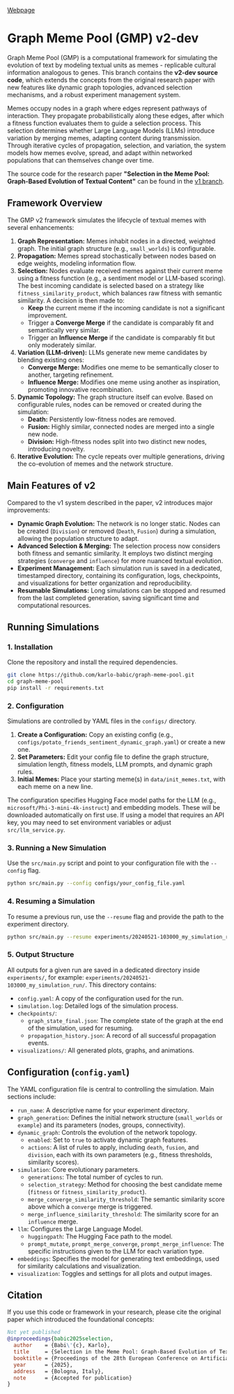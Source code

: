 [Webpage](https://karlo-babic.github.io/graph-meme-pool)

# Graph Meme Pool (GMP) v2-dev

Graph Meme Pool (GMP) is a computational framework for simulating the evolution of text by modeling textual units as memes - replicable cultural information analogous to genes. This branch contains the **v2-dev source code**, which extends the concepts from the original research paper with new features like dynamic graph topologies, advanced selection mechanisms, and a robust experiment management system.

Memes occupy nodes in a graph where edges represent pathways of interaction. They propagate probabilistically along these edges, after which a fitness function evaluates them to guide a selection process. This selection determines whether Large Language Models (LLMs) introduce variation by merging memes, adapting content during transmission. Through iterative cycles of propagation, selection, and variation, the system models how memes evolve, spread, and adapt within networked populations that can themselves change over time.

The source code for the research paper **"Selection in the Meme Pool: Graph-Based Evolution of Textual Content"** can be found in the [v1 branch](https://github.com/karlo-babic/graph-meme-pool/tree/v1).

## Framework Overview

The GMP v2 framework simulates the lifecycle of textual memes with several enhancements:

1.  **Graph Representation:** Memes inhabit nodes in a directed, weighted graph. The initial graph structure (e.g., `small_worlds`) is configurable.
2.  **Propagation:** Memes spread stochastically between nodes based on edge weights, modeling information flow.
3.  **Selection:** Nodes evaluate received memes against their current meme using a fitness function (e.g., a sentiment model or LLM-based scoring). The best incoming candidate is selected based on a strategy like `fitness_similarity_product`, which balances raw fitness with semantic similarity. A decision is then made to:
    *   **Keep** the current meme if the incoming candidate is not a significant improvement.
    *   Trigger a **Converge Merge** if the candidate is comparably fit and semantically very similar.
    *   Trigger an **Influence Merge** if the candidate is comparably fit but only moderately similar.
4.  **Variation (LLM-driven):** LLMs generate new meme candidates by blending existing ones:
    *   **Converge Merge:** Modifies one meme to be semantically closer to another, targeting refinement.
    *   **Influence Merge:** Modifies one meme using another as inspiration, promoting innovative recombination.
5.  **Dynamic Topology:** The graph structure itself can evolve. Based on configurable rules, nodes can be removed or created during the simulation:
    *   **Death:** Persistently low-fitness nodes are removed.
    *   **Fusion:** Highly similar, connected nodes are merged into a single new node.
    *   **Division:** High-fitness nodes split into two distinct new nodes, introducing novelty.
6.  **Iterative Evolution:** The cycle repeats over multiple generations, driving the co-evolution of memes and the network structure.

## Main Features of v2

Compared to the v1 system described in the paper, v2 introduces major improvements:

*   **Dynamic Graph Evolution:** The network is no longer static. Nodes can be created (`Division`) or removed (`Death`, `Fusion`) during a simulation, allowing the population structure to adapt.
*   **Advanced Selection & Merging:** The selection process now considers both fitness and semantic similarity. It employs two distinct merging strategies (`converge` and `influence`) for more nuanced textual evolution.
*   **Experiment Management:** Each simulation run is saved in a dedicated, timestamped directory, containing its configuration, logs, checkpoints, and visualizations for better organization and reproducibility.
*   **Resumable Simulations:** Long simulations can be stopped and resumed from the last completed generation, saving significant time and computational resources.

## Running Simulations

### 1. Installation

Clone the repository and install the required dependencies.

```bash
git clone https://github.com/karlo-babic/graph-meme-pool.git
cd graph-meme-pool
pip install -r requirements.txt
```

### 2. Configuration

Simulations are controlled by YAML files in the `configs/` directory.

1.  **Create a Configuration:** Copy an existing config (e.g., `configs/potato_friends_sentiment_dynamic_graph.yaml`) or create a new one.
2.  **Set Parameters:** Edit your config file to define the graph structure, simulation length, fitness models, LLM prompts, and dynamic graph rules.
3.  **Initial Memes:** Place your starting meme(s) in `data/init_memes.txt`, with each meme on a new line.

The configuration specifies Hugging Face model paths for the LLM (e.g., `microsoft/Phi-3-mini-4k-instruct`) and embedding models. These will be downloaded automatically on first use. If using a model that requires an API key, you may need to set environment variables or adjust `src/llm_service.py`.

### 3. Running a New Simulation

Use the `src/main.py` script and point to your configuration file with the `--config` flag.

```bash
python src/main.py --config configs/your_config_file.yaml
```

### 4. Resuming a Simulation

To resume a previous run, use the `--resume` flag and provide the path to the experiment directory.

```bash
python src/main.py --resume experiments/20240521-103000_my_simulation_run/
```

### 5. Output Structure

All outputs for a given run are saved in a dedicated directory inside `experiments/`, for example: `experiments/20240521-103000_my_simulation_run/`. This directory contains:
*   `config.yaml`: A copy of the configuration used for the run.
*   `simulation.log`: Detailed logs of the simulation process.
*   `checkpoints/`:
    *   `graph_state_final.json`: The complete state of the graph at the end of the simulation, used for resuming.
    *   `propagation_history.json`: A record of all successful propagation events.
*   `visualizations/`: All generated plots, graphs, and animations.

## Configuration (`config.yaml`)

The YAML configuration file is central to controlling the simulation. Main sections include:

*   `run_name`: A descriptive name for your experiment directory.
*   `graph_generation`: Defines the initial network structure (`small_worlds` or `example`) and its parameters (nodes, groups, connectivity).
*   `dynamic_graph`: Controls the evolution of the network topology.
    *   `enabled`: Set to `true` to activate dynamic graph features.
    *   `actions`: A list of rules to apply, including `death`, `fusion`, and `division`, each with its own parameters (e.g., fitness thresholds, similarity scores).
*   `simulation`: Core evolutionary parameters.
    *   `generations`: The total number of cycles to run.
    *   `selection_strategy`: Method for choosing the best candidate meme (`fitness` or `fitness_similarity_product`).
    *   `merge_converge_similarity_threshold`: The semantic similarity score above which a `converge` merge is triggered.
    *   `merge_influence_similarity_threshold`: The similarity score for an `influence` merge.
*   `llm`: Configures the Large Language Model.
    *   `huggingpath`: The Hugging Face path to the model.
    *   `prompt_mutate`, `prompt_merge_converge`, `prompt_merge_influence`: The specific instructions given to the LLM for each variation type.
*   `embeddings`: Specifies the model for generating text embeddings, used for similarity calculations and visualization.
*   `visualization`: Toggles and settings for all plots and output images.

## Citation

If you use this code or framework in your research, please cite the original paper which introduced the foundational concepts:

```bibtex
Not yet published
@inproceedings{babic2025selection,
  author    = {Babi\'{c}, Karlo},
  title     = {Selection in the Meme Pool: Graph-Based Evolution of Textual Content},
  booktitle = {Proceedings of the 28th European Conference on Artificial Intelligence (ECAI 2025)},
  year      = {2025},
  address   = {Bologna, Italy},
  note      = {Accepted for publication}
}
```